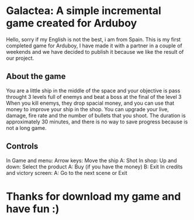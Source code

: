 # Galactea: A simple incremental game created for Arduboy
Hello, sorry if my English is not the best, i am from Spain.
This is my first completed game for Arduboy, I have made it with a partner in a couple of weekends and we have decided to publish it because we like the result of our project.

## About the game
You are a little ship in the middle of the space and your objective is pass throught 3 levels full of enemys and beat a boss at the final of the level 3
When you kill enemys, they drop spacial money, and you can use that money to improve your ship in the shop.
You can upgrade your live, damage, fire rate and the number of bullets that you shoot.
The duration is approximately 30 minutes, and there is no way to save progress because is not a long game.

## Controls
In Game and menu: 
  Arrow keys: Move the ship 
  A: Shot
In shop:
  Up and down: Select the product
  A: Buy (if you have the money)
  B: Exit
In credits and victory screen:
  A: Go to the next scene or Exit
  
# Thanks for download my game and have fun :)
